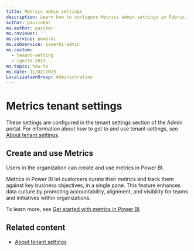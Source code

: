 ```yaml
---
title: Metrics admin settings
description: Learn how to configure Metrics admin settings in Fabric.
author: paulinbar
ms.author: painbar
ms.reviewer: ''
ms.service: powerbi
ms.subservice: powerbi-admin
ms.custom:
  - tenant-setting
  - ignite-2023
ms.topic: how-to
ms.date: 11/02/2023
LocalizationGroup: Administration
---
```


# Metrics tenant settings 

These settings are configured in the tenant settings section of the Admin portal. For information about how to get to and use tenant settings, see [About tenant settings](tenant-settings-index.md).

## Create and use Metrics

Users in the organization can create and use metrics in Power BI.

Metrics in Power BI let customers curate their metrics and track them against key business objectives, in a single pane. This feature enhances data culture by promoting accountability, alignment, and visibility for teams and initiatives within organizations.

To learn more, see [Get started with metrics in Power BI](/power-bi/create-reports/service-goals-introduction).

## Related content

* [About tenant settings](tenant-settings-index.md)
